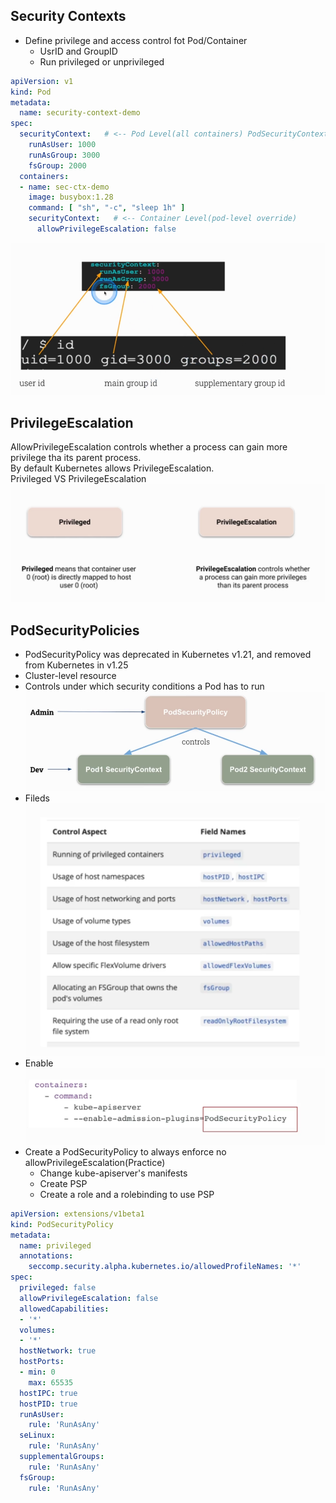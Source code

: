 ## Security Contexts
- Define privilege and access control fot Pod/Container
  - UsrID and GroupID
  - Run privileged or unprivileged
```yaml
apiVersion: v1
kind: Pod
metadata:
  name: security-context-demo
spec:
  securityContext:   # <-- Pod Level(all containers) PodSecurityContext
    runAsUser: 1000
    runAsGroup: 3000
    fsGroup: 2000
  containers:
  - name: sec-ctx-demo
    image: busybox:1.28
    command: [ "sh", "-c", "sleep 1h" ]
    securityContext:   # <-- Container Level(pod-level override)
      allowPrivilegeEscalation: false
```
![](./images/18/security%20context.PNG)
## PrivilegeEscalation
  AllowPrivilegeEscalation controls whether a process can gain more privilege tha its parent process.  
  By default Kubernetes allows PrivilegeEscalation.  
  Privileged VS PrivilegeEscalation
  ![](./images/18/privilege%20escalation.PNG)
## PodSecurityPolicies
- PodSecurityPolicy was deprecated in Kubernetes v1.21, and removed from Kubernetes in v1.25
- Cluster-level resource
- Controls under which security conditions a Pod has to run
![](./images/18/pod%20security%20policies%2001.PNG)
- Fileds
![](./images/18/pod%20security%20policies%2002.PNG)
- Enable
![](./images/18/pod%20security%20policies%2003.PNG)
- Create a PodSecurityPolicy to always enforce no allowPrivilegeEscalation(Practice)
   - Change kube-apiserver's manifests
   - Create PSP
   - Create a role and a rolebinding to use PSP
```yaml
apiVersion: extensions/v1beta1
kind: PodSecurityPolicy
metadata:
  name: privileged
  annotations:
    seccomp.security.alpha.kubernetes.io/allowedProfileNames: '*'
spec:
  privileged: false
  allowPrivilegeEscalation: false
  allowedCapabilities:
  - '*'
  volumes:
  - '*'
  hostNetwork: true
  hostPorts:
  - min: 0
    max: 65535
  hostIPC: true
  hostPID: true
  runAsUser:
    rule: 'RunAsAny'
  seLinux:
    rule: 'RunAsAny'
  supplementalGroups:
    rule: 'RunAsAny'
  fsGroup:
    rule: 'RunAsAny'
   ```  
